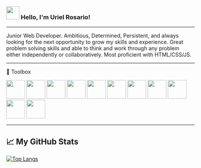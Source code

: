 ### <img src="https://raw.githubusercontent.com/MartinHeinz/MartinHeinz/master/wave.gif" width="35px"> Hello, I'm Uriel Rosario!

---

Junior Web Developer. Ambitious, Determined, Persistent, and always looking for the next opportunity to grow my skills and experience. Great problem solving skills and able to think and work through any problem either independently or collaboratively. Most proficient with HTML/CSS/JS.

---

🧰 Toolbox

<img src="https://cdn.jsdelivr.net/gh/devicons/devicon/icons/javascript/javascript-original.svg" width='50x'  />

<img src="https://cdn.jsdelivr.net/gh/devicons/devicon/icons/html5/html5-original-wordmark.svg" width='50x'/>

<img src="https://cdn.jsdelivr.net/gh/devicons/devicon/icons/css3/css3-original-wordmark.svg" width='50x'/>

<img src="https://cdn.jsdelivr.net/gh/devicons/devicon/icons/bootstrap/bootstrap-plain-wordmark.svg" width='50x' />

<img src="https://cdn.jsdelivr.net/gh/devicons/devicon/icons/heroku/heroku-original-wordmark.svg" width='50x'/>

<img src="https://cdn.jsdelivr.net/gh/devicons/devicon/icons/git/git-original.svg" width='50x' />

<img src="https://cdn.jsdelivr.net/gh/devicons/devicon/icons/jquery/jquery-original-wordmark.svg" width='50x'/>

<img src="https://cdn.jsdelivr.net/gh/devicons/devicon/icons/mongodb/mongodb-original-wordmark.svg" width='50x'/>

<img src="https://cdn.jsdelivr.net/gh/devicons/devicon/icons/mysql/mysql-original-wordmark.svg" width='50x'/>

<img src="https://cdn.jsdelivr.net/gh/devicons/devicon/icons/nodejs/nodejs-original.svg" width='50x' />

<img src="https://cdn.jsdelivr.net/gh/devicons/devicon/icons/react/react-original-wordmark.svg" width= '50x' />

---

## &#x1f4c8; My GitHub Stats

[![Top Langs](https://github-readme-stats.vercel.app/api/top-langs/?username=urielrosario&theme=radical)](https://github.com/anuraghazra/github-readme-stats)


